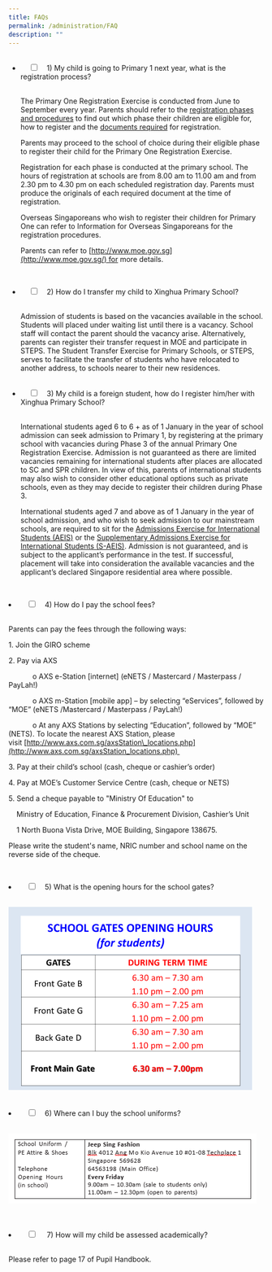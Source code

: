 ```yaml
---
title: FAQs
permalink: /administration/FAQ
description: ""
---
```

<ul class="jekyllcodex\_accordion">  <li>    <input type="checkbox" id="accordion1">    <label for="accordion1">1) My child is going to Primary 1 next year, what is the registration process?</label>    <div>        <p> The Primary One Registration Exercise is conducted from June to September every year. Parents should refer to the <a href="https://www.moe.gov.sg/admissions/primary-one-registration/phases">registration phases and procedures</a> to find out which phase their children are eligible for, how to register and the <a href="https://www.moe.gov.sg/admissions/primary-one-registration/required-documents-for-primary-one-registration-exercise">documents required</a> for registration. 

  
Parents may proceed to the school of choice during their eligible phase to register their child for the Primary One Registration Exercise. 

  
Registration for each phase is conducted at the primary school. The hours of registration at schools are from 8.00 am to 11.00 am and from 2.30 pm to 4.30 pm on each scheduled registration day. Parents must produce the originals of each required document at the time of registration. 

  
Overseas Singaporeans who wish to register their children for Primary One can refer to Information for Overseas Singaporeans for the registration procedures. 

  
Parents can refer to [http://www.moe.gov.sg](http://www.moe.gov.sg/) for more details.</p>    </div></li>  
<li>    <input type="checkbox" id="accordion2">    <label for="accordion2">2) How do I transfer my child to Xinghua Primary School?</label>    <div>      <p>Admission of students is based on the vacancies available in the school. Students will placed under waiting list until there is a vacancy. School staff will contact the parent should the vacancy arise. Alternatively, parents can register their transfer request in MOE and participate in STEPS. The Student Transfer Exercise for Primary Schools, or STEPS, serves to facilitate the transfer of students who have relocated to another address, to schools nearer to their new residences.</p>    </div></li><li>    <input type="checkbox" id="accordion3">    <label for="accordion3">3) My child is a foreign student, how do I register him/her with Xinghua Primary School?</label>    <div>      <p>International students aged 6 to 6 + as of 1 January in the year of school admission can seek admission to Primary 1, by registering at the primary school with vacancies during Phase 3 of the annual Primary One Registration Exercise. Admission is not guaranteed as there are limited vacancies remaining for international students after places are allocated to SC and SPR children. In view of this, parents of international students may also wish to consider other educational options such as private schools, even as they may decide to register their children during Phase 3. 

  
International students aged 7 and above as of 1 January in the year of school admission, and who wish to seek admission to our mainstream schools, are required to sit for the [Admissions Exercise for International Students (AEIS)](https://www.moe.gov.sg/admissions/international-students/admissions-exercise) or the [Supplementary Admissions Exercise for International Students (S-AEIS)](https://www.moe.gov.sg/admissions/international-students/supplementary-admissions-exercise). Admission is not guaranteed, and is subject to the applicant’s performance in the test. If successful, placement will take into consideration the available vacancies and the applicant’s declared Singapore residential area where possible.</p>    </div></li></ul><li>    <input type="checkbox" id="accordion4">    <label for="accordion4">4) How do I pay the school fees?</label>    <div>        <p> Parents can pay the fees through the following ways:   
  

1\. Join the GIRO scheme   
  

2\. Pay via AXS 

            o AXS e-Station \[internet\] (eNETS / Mastercard / Masterpass / PayLah!) 

            o AXS m-Station \[mobile app\] – by selecting “eServices”, followed by “MOE” (eNETS /Mastercard / Masterpass / PayLah!) 

            o At any AXS Stations by selecting “Education”, followed by “MOE” (NETS). To locate the nearest AXS Station, please visit [http://www.axs.com.sg/axsStation\_locations.php](http://www.axs.com.sg/axsStation_locations.php)   
  

3\. Pay at their child’s school (cash, cheque or cashier’s order) 

  
4\. Pay at MOE’s Customer Service Centre (cash, cheque or NETS) 

  
5\. Send a cheque payable to "Ministry Of Education" to 

    Ministry of Education, Finance & Procurement Division, Cashier’s Unit 

    1 North Buona Vista Drive, MOE Building, Singapore 138675. 

  

Please write the student's name, NRIC number and school name on the reverse side of the cheque.</p>    </div></li>  
<li>    <input type="checkbox" id="accordion5">    <label for="accordion5">5) What is the opening hours for the school gates?</label>    <div>      <p><img src="/images/Administration/School%20Gates%20Opening%20Hours.png"></p>    </div></li><li>    <input type="checkbox" id="accordion6">    <label for="accordion6">6) Where can I buy the school uniforms?</label>    <div>      <p><img src="/images/Administration/Jeep%20Sing%20Fashion.png"></p>    </div></li></ul> <li>  
    <input type="checkbox" id="accordion7">  
    <label for="accordion7">7) How will my child be assessed academically?</label>  
    <div>  
      <p>Please refer to page 17 of Pupil Handbook.</p>  
    </div>  
</li>  
</ul>